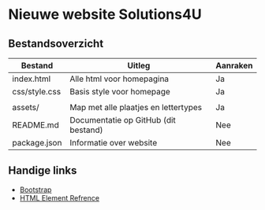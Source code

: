 # Nieuwe website Solutions4U

## Bestandsoverzicht
| Bestand | Uitleg | Aanraken |
| ------- | ------ | -------- |
| index.html | Alle html voor homepagina | Ja |
| css/style.css | Basis style voor homepage | Ja |
| | |
| assets/ | Map met alle plaatjes en lettertypes | Ja |
| README.md | Documentatie op GitHub (dit bestand) | Nee |
| package.json | Informatie over website | Nee |

## Handige links
- [Bootstrap]("http://getbootstrap.com/css/")
- [HTML Element Refrence]("http://www.w3schools.com/tags/default.asp")
